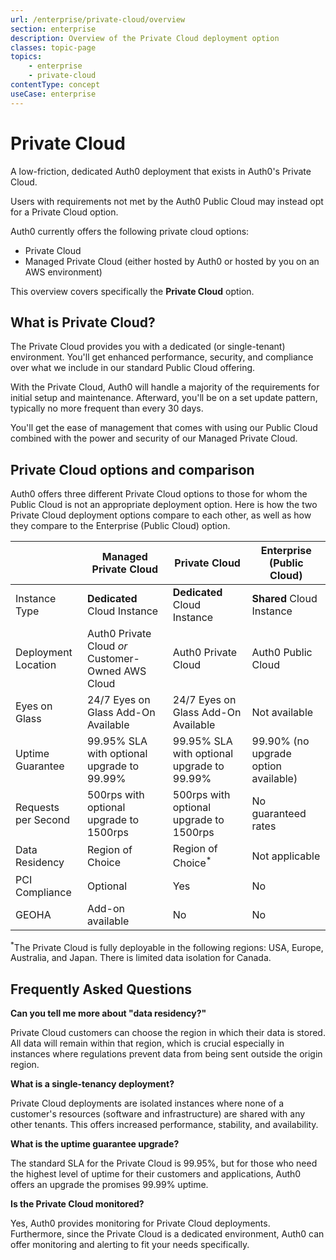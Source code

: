 ```yaml
---
url: /enterprise/private-cloud/overview
section: enterprise
description: Overview of the Private Cloud deployment option
classes: topic-page
topics:
    - enterprise
    - private-cloud
contentType: concept
useCase: enterprise
---
```

<div class="topic-page-header">
  <div data-name="example" class="topic-page-badge"></div>
  <h1>Private Cloud</h1>
  <p>
    A low-friction, dedicated Auth0 deployment that exists in Auth0's Private Cloud.
  </p>
</div>

Users with requirements not met by the Auth0 Public Cloud may instead opt for a Private Cloud option.

Auth0 currently offers the following private cloud options:

* Private Cloud
* Managed Private Cloud (either hosted by Auth0 or hosted by you on an AWS environment)

This overview covers specifically the **Private Cloud** option.

## What is Private Cloud?

The Private Cloud provides you with a dedicated (or single-tenant) environment. You'll get enhanced performance, security, and compliance over what we include in our standard Public Cloud offering.

With the Private Cloud, Auth0 will handle a majority of the requirements for initial setup and maintenance. Afterward, you'll be on a set update pattern, typically no more frequent than every 30 days.

You'll get the ease of management that comes with using our Public Cloud combined with the power and security of our Managed Private Cloud.

## Private Cloud options and comparison

Auth0 offers three different Private Cloud options to those for whom the Public Cloud is not an appropriate deployment option. Here is how the two Private Cloud deployment options compare to each other, as well as how they compare to the Enterprise (Public Cloud) option.

| | Managed Private Cloud | Private Cloud | Enterprise (Public Cloud) |
| - | - | - | - |
| Instance Type | **Dedicated** Cloud Instance | **Dedicated** Cloud Instance | **Shared** Cloud Instance |
| Deployment Location | Auth0 Private Cloud *or* Customer-Owned AWS Cloud | Auth0 Private Cloud | Auth0 Public Cloud |
| Eyes on Glass | 24/7 Eyes on Glass Add-On Available | 24/7 Eyes on Glass Add-On Available | Not available |
| Uptime Guarantee | 99.95% SLA with optional upgrade to 99.99% | 99.95% SLA with optional upgrade to 99.99% | 99.90% (no upgrade option available) |
| Requests per Second | 500rps with optional upgrade to 1500rps | 500rps with optional upgrade to 1500rps | No guaranteed rates |
| Data Residency | Region of Choice | Region of Choice<sup>*</sup> | Not applicable |
| PCI Compliance | Optional | Yes | No |
| GEOHA | Add-on available | No | No |

<sup>*</sup>The Private Cloud is fully deployable in the following regions: USA, Europe, Australia, and Japan. There is limited data isolation for Canada.

## Frequently Asked Questions

**Can you tell me more about "data residency?"**

Private Cloud customers can choose the region in which their data is stored. All data will remain within that region, which is crucial especially in instances where regulations prevent data from being sent outside the origin region.

**What is a single-tenancy deployment?**

Private Cloud deployments are isolated instances where none of a customer's resources (software and infrastructure) are shared with any other tenants. This offers increased performance, stability, and availability.

**What is the uptime guarantee upgrade?**

The standard SLA for the Private Cloud is 99.95%, but for those who need the highest level of uptime for their customers and applications, Auth0 offers an upgrade the promises 99.99% uptime.

**Is the Private Cloud monitored?**

Yes, Auth0 provides monitoring for Private Cloud deployments. Furthermore, since the Private Cloud is a dedicated environment, Auth0 can offer monitoring and alerting to fit your needs specifically.